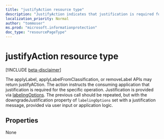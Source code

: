 ```yaml
---
title: "justifyAction resource type"
description: "JustifyAction indicates that justification is required for the specified operation."
localization_priority: Normal
author: "tommoser"
ms.prod: "microsoft.informationprotection"
doc_type: "resourcePageType"
---
```


# justifyAction resource type

[!INCLUDE [beta-disclaimer](../../includes/beta-disclaimer.md)]

The applyLabel, applyLabelFromClassification, or removeLabel APIs may return justifyACtion. The action instructs the consuming application that justification is required for the specific operation. Justification is provided via [labelingOptions](../resources/labelingoptions.md). The previous call should be repeated, but with the downgradeJustification property of `labelingOptions` set with a justification message, provided via user input or application logic.

## Properties

None

<!-- uuid: 16cd6b66-4b1a-43a1-adaf-3a886856ed98
2019-02-04 14:57:30 UTC -->
<!-- {
  "type": "#page.annotation",
  "description": "justifyAction resource",
  "keywords": "",
  "section": "documentation",
  "tocPath": ""
}-->